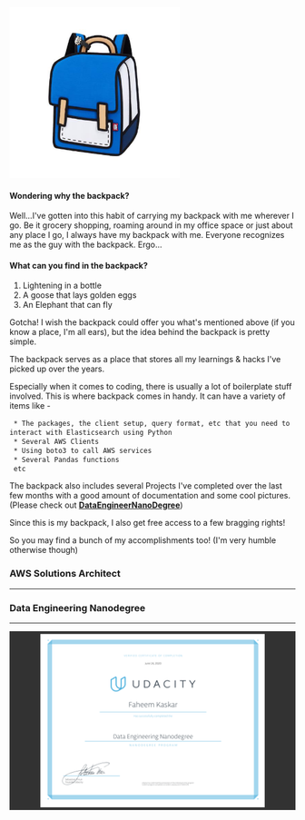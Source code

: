 <img src="images/backpack.jpg" width="300" height="300" >

#### Wondering why the backpack? 
Well...I've gotten into this habit of carrying my backpack with me wherever I go. Be it grocery shopping, 
roaming around in my office space or just about any place I go, I always have my backpack with me. Everyone recognizes me as the guy
with the backpack. Ergo...

#### What can you find in the backpack?

1. Lightening in a bottle
2. A goose that lays golden eggs
3. An Elephant that can fly

Gotcha! I wish the backpack could offer you what's mentioned above (if you know a place, I'm all ears), but the idea behind the backpack
is pretty simple. 

The backpack serves as a place that stores all my learnings & hacks I've picked up over the years.

Especially when it comes to coding, there is usually a lot of boilerplate stuff involved.
This is where backpack comes in handy. It can have a variety of items like - 
     
     * The packages, the client setup, query format, etc that you need to interact with Elasticsearch using Python
     * Several AWS Clients
     * Using boto3 to call AWS services
     * Several Pandas functions
     etc
     
The backpack also includes several Projects I've completed over the last few months with a good amount of documentation and some cool pictures.
(Please check out [**DataEngineerNanoDegree**](https://github.com/kfaheem/backpack/tree/dev/DataEngineerNanoDegree))

Since this is my backpack, I also get free access to a few bragging rights! 

So you may find a bunch of my accomplishments too! (I'm very humble otherwise though)

### **AWS Solutions Architect**
***

<div data-iframe-width="150" data-iframe-height="270" data-share-badge-id="f4e6dba9-81de-4775-b43e-a5d22bac6ef6" data-share-badge-host="https://www.youracclaim.com"></div>
<script type="text/javascript" async src="//cdn.youracclaim.com/assets/utilities/embed.js"></script>

### **Data Engineering Nanodegree**
***

![](DE_Cert.png)
